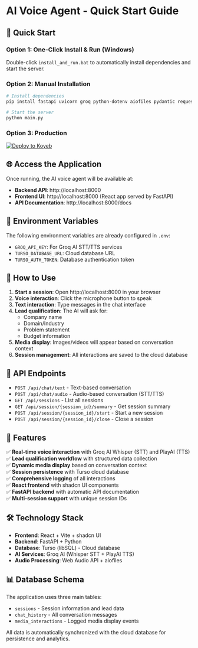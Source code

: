 # AI Voice Agent - Quick Start Guide

## 🚀 Quick Start

### Option 1: One-Click Install & Run (Windows)
Double-click `install_and_run.bat` to automatically install dependencies and start the server.

### Option 2: Manual Installation
```bash
# Install dependencies
pip install fastapi uvicorn groq python-dotenv aiofiles pydantic requests libsql-experimental==0.0.54

# Start the server
python main.py
```

### Option 3: Production
[![Deploy to Koyeb](https://www.koyeb.com/static/images/deploy/button.svg)](https://app.koyeb.com/deploy?name=willow-ai-project&type=docker&image=ghcr.io%2Fgreeenboi%2Fwillow-ai-project%3Alatest&instance_type=free&regions=was&instances_min=0&autoscaling_sleep_idle_delay=300&env%5BGROQ_API_KEY%5D=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&env%5BTURSO_DATABASE_URL%5D=libsql%3A%2F%2Fwillow-ai-project-greeenboi.aws-ap-south-1.turso.io&env%5BTURSO_AUTH_TOKEN%5D=eyJhbGciOiJFZERTQSIsInR5cCI6IkpXVCJ9.eyJpYXQiOjE3NDg4ODg4NjAsImlkIjoiYTMwYzYyNDItYTAxYi00ZWRiLTk0NjktZjBjMzg3ODc1YzhhIiwicmlkIjoiZDhjYTY5YjEtYTQyZC00Mzk1LTgzZjktZWRlYzI2ZTIwZmI4In0.Um0VQSfKjRNOR2-7kbCGIElkL40GDhI0lcUavVgbqFaC3hlr41RF-ZP7vrABbaAOPnY3CwdEDT_bTbB4djHbAA&env%5BVERCEL_DOMAIN%5D=https%3A%2F%2Fwillow-project.vercel.app%2F&env%5BALLOW_ALL_ORIGINS%5D=true&env%5BPRODUCTION_DOMAIN%5D=https%3A%2F%2Fwillow-project.vercel.app%2F&env%5BPORT%5D=8000&hc_protocol%5B8000%5D=http&hc_path%5B8000%5D=%2Fhealth)

## 🌐 Access the Application

Once running, the AI voice agent will be available at:
- **Backend API**: http://localhost:8000
- **Frontend UI**: http://localhost:8000 (React app served by FastAPI)
- **API Documentation**: http://localhost:8000/docs

## 🔑 Environment Variables

The following environment variables are already configured in `.env`:
- `GROQ_API_KEY`: For Groq AI STT/TTS services
- `TURSO_DATABASE_URL`: Cloud database URL
- `TURSO_AUTH_TOKEN`: Database authentication token

## 📱 How to Use

1. **Start a session**: Open http://localhost:8000 in your browser
2. **Voice interaction**: Click the microphone button to speak
3. **Text interaction**: Type messages in the chat interface
4. **Lead qualification**: The AI will ask for:
   - Company name
   - Domain/Industry
   - Problem statement
   - Budget information
5. **Media display**: Images/videos will appear based on conversation context
6. **Session management**: All interactions are saved to the cloud database

## 🔧 API Endpoints

- `POST /api/chat/text` - Text-based conversation
- `POST /api/chat/audio` - Audio-based conversation (STT/TTS)
- `GET /api/sessions` - List all sessions
- `GET /api/session/{session_id}/summary` - Get session summary
- `POST /api/session/{session_id}/start` - Start a new session
- `POST /api/session/{session_id}/close` - Close a session

## 🎯 Features

✅ **Real-time voice interaction** with Groq AI Whisper (STT) and PlayAI (TTS)  
✅ **Lead qualification workflow** with structured data collection  
✅ **Dynamic media display** based on conversation context  
✅ **Session persistence** with Turso cloud database  
✅ **Comprehensive logging** of all interactions  
✅ **React frontend** with shadcn UI components  
✅ **FastAPI backend** with automatic API documentation  
✅ **Multi-session support** with unique session IDs  

## 🛠️ Technology Stack

- **Frontend**: React + Vite + shadcn UI
- **Backend**: FastAPI + Python
- **Database**: Turso (libSQL) - Cloud database
- **AI Services**: Groq AI (Whisper STT + PlayAI TTS)
- **Audio Processing**: Web Audio API + aiofiles

## 📊 Database Schema

The application uses three main tables:
- `sessions` - Session information and lead data
- `chat_history` - All conversation messages
- `media_interactions` - Logged media display events

All data is automatically synchronized with the cloud database for persistence and analytics.
